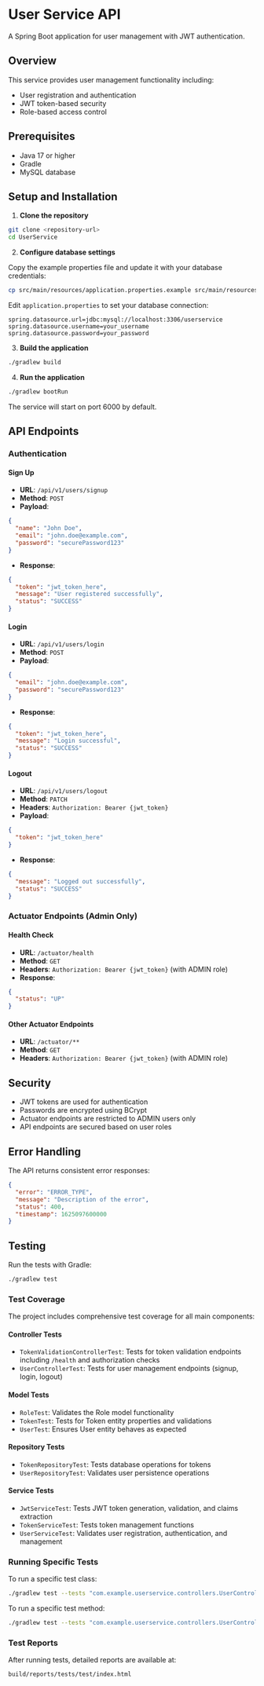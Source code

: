 # User Service API

A Spring Boot application for user management with JWT authentication.

## Overview

This service provides user management functionality including:
- User registration and authentication
- JWT token-based security
- Role-based access control

## Prerequisites

- Java 17 or higher
- Gradle
- MySQL database

## Setup and Installation

1. **Clone the repository**

```bash
git clone <repository-url>
cd UserService
```

2. **Configure database settings**

Copy the example properties file and update it with your database credentials:

```bash
cp src/main/resources/application.properties.example src/main/resources/application.properties
```

Edit `application.properties` to set your database connection:

```properties
spring.datasource.url=jdbc:mysql://localhost:3306/userservice
spring.datasource.username=your_username
spring.datasource.password=your_password
```

3. **Build the application**

```bash
./gradlew build
```

4. **Run the application**

```bash
./gradlew bootRun
```

The service will start on port 6000 by default.

## API Endpoints

### Authentication

#### Sign Up
- **URL**: `/api/v1/users/signup`
- **Method**: `POST`
- **Payload**:
```json
{
  "name": "John Doe",
  "email": "john.doe@example.com",
  "password": "securePassword123"
}
```
- **Response**:
```json
{
  "token": "jwt_token_here",
  "message": "User registered successfully",
  "status": "SUCCESS"
}
```

#### Login
- **URL**: `/api/v1/users/login`
- **Method**: `POST`
- **Payload**:
```json
{
  "email": "john.doe@example.com",
  "password": "securePassword123"
}
```
- **Response**:
```json
{
  "token": "jwt_token_here",
  "message": "Login successful",
  "status": "SUCCESS"
}
```

#### Logout
- **URL**: `/api/v1/users/logout`
- **Method**: `PATCH`
- **Headers**: `Authorization: Bearer {jwt_token}`
- **Payload**:
```json
{
  "token": "jwt_token_here"
}
```
- **Response**:
```json
{
  "message": "Logged out successfully",
  "status": "SUCCESS"
}
```

### Actuator Endpoints (Admin Only)

#### Health Check
- **URL**: `/actuator/health`
- **Method**: `GET`
- **Headers**: `Authorization: Bearer {jwt_token}` (with ADMIN role)
- **Response**:
```json
{
  "status": "UP"
}
```

#### Other Actuator Endpoints
- **URL**: `/actuator/**`
- **Method**: `GET`
- **Headers**: `Authorization: Bearer {jwt_token}` (with ADMIN role)

## Security

- JWT tokens are used for authentication
- Passwords are encrypted using BCrypt
- Actuator endpoints are restricted to ADMIN users only
- API endpoints are secured based on user roles

## Error Handling

The API returns consistent error responses:

```json
{
  "error": "ERROR_TYPE",
  "message": "Description of the error",
  "status": 400,
  "timestamp": 1625097600000
}
```

## Testing

Run the tests with Gradle:

```bash
./gradlew test
```

### Test Coverage

The project includes comprehensive test coverage for all main components:

#### Controller Tests
- `TokenValidationControllerTest`: Tests for token validation endpoints including `/health` and authorization checks
- `UserControllerTest`: Tests for user management endpoints (signup, login, logout)

#### Model Tests
- `RoleTest`: Validates the Role model functionality
- `TokenTest`: Tests for Token entity properties and validations
- `UserTest`: Ensures User entity behaves as expected

#### Repository Tests
- `TokenRepositoryTest`: Tests database operations for tokens
- `UserRepositoryTest`: Validates user persistence operations

#### Service Tests
- `JwtServiceTest`: Tests JWT token generation, validation, and claims extraction
- `TokenServiceTest`: Tests token management functions
- `UserServiceTest`: Validates user registration, authentication, and management

### Running Specific Tests

To run a specific test class:

```bash
./gradlew test --tests "com.example.userservice.controllers.UserControllerTest"
```

To run a specific test method:

```bash
./gradlew test --tests "com.example.userservice.controllers.UserControllerTest.testSignupEndpoint"
```

### Test Reports

After running tests, detailed reports are available at:
```
build/reports/tests/test/index.html
```

